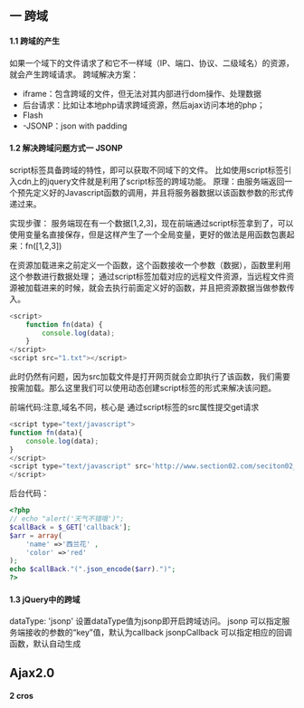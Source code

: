 ## 一 跨域
#### 1.1 跨域的产生
如果一个域下的文件请求了和它不一样域（IP、端口、协议、二级域名）的资源，就会产生跨域请求。
跨域解决方案：
- iframe：包含跨域的文件，但无法对其内部进行dom操作、处理数据
- 后台请求：比如让本地php请求跨域资源，然后ajax访问本地的php；
- Flash
- -JSONP：json with padding
#### 1.2 解决跨域问题方式一 JSONP
script标签具备跨域的特性，即可以获取不同域下的文件。
比如使用script标签引入cdn上的jquery文件就是利用了script标签的跨域功能。
原理：由服务端返回一个预先定义好的Javascript函数的调用，并且将服务器数据以该函数参数的形式传递过来。

实现步骤：
服务端现在有一个数据[1,2,3]，现在前端通过script标签拿到了，可以使用变量名直接保存，但是这样产生了一个全局变量，更好的做法是用函数包裹起来：fn([1,2,3])

在资源加载进来之前定义一个函数，这个函数接收一个参数（数据），函数里利用这个参数进行数据处理；
通过script标签加载对应的远程文件资源，当远程文件资源被加载进来的时候，就会去执行前面定义好的函数，并且把资源数据当做参数传入。
```javascript
<script>
    function fn(data) {
        console.log(data);
    }
</script>
<script src="1.txt"></script>
```

此时仍然有问题，因为src加载文件是打开网页就会立即执行了该函数，我们需要按需加载。那么这里我们可以使用动态创建script标签的形式来解决该问题。

前端代码:注意,域名不同，核心是 通过script标签的src属性提交get请求
```javascript
<script type="text/javascript">
function fn(data){
    console.log(data);
}
</script>
<script type="text/javascript" src='http://www.section02.com/seciton02_jsonP.php?callback=fn'>
</script>
```
后台代码：
```php
<?php 
// echo "alert('天气不错哦')";
$callBack = $_GET['callback'];
$arr = array(
    'name' =>'西兰花' ,
    'color' =>'red' 
);
echo $callBack."(".json_encode($arr).")";
?>
```

#### 1.3 jQuery中的跨域
dataType: 'jsonp' 设置dataType值为jsonp即开启跨域访问。
jsonp 可以指定服务端接收的参数的“key”值，默认为callback
jsonpCallback 可以指定相应的回调函数，默认自动生成



## Ajax2.0
#### 2 cros
